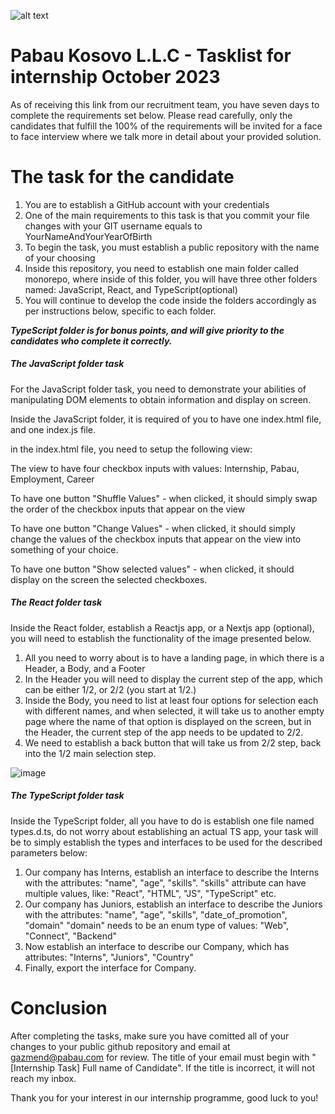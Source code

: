 ![alt text](https://www.pabau.com/wp-content/uploads/elementor/thumbs/download-pq3fsnaitgyylurbfryzighm46y9be58loymts4eok.png "Pabau CRM Logo")

Pabau Kosovo L.L.C - Tasklist for internship October 2023
====
As of receiving this link from our recruitment team, you have seven days to complete the requirements set below. Please read carefully, only the candidates that fulfill the 100% of the requirements will be invited for a face to face interview where we talk more in detail about your provided solution. 


The task for the candidate
=====

1. You are to establish a GitHub account with your credentials
2. One of the main requirements to this task is that you commit your file changes with your GIT username equals to YourNameAndYourYearOfBirth
3. To begin the task, you must establish a public repository with the name of your choosing
4. Inside this repository, you need to establish one main folder called monorepo, where inside of this folder, you will have three other folders named: JavaScript, React, and TypeScript(optional)
5. You will continue to develop the code inside the folders accordingly as per instructions below, specific to each folder. 

**_TypeScript folder is for bonus points, and will give priority to the candidates who complete it correctly._**

##### The JavaScript folder task

For the JavaScript folder task, you need to demonstrate your abilities of manipulating DOM elements to obtain information and display on screen. 

Inside the JavaScript folder, it is required of you to have one index.html file, and one index.js file. 

in the index.html file, you need to setup the following view: 

The view to have four checkbox inputs with values: Internship, Pabau, Employment, Career

To have one button "Shuffle Values" - when clicked, it should simply swap the order of the checkbox inputs that appear on the view

To have one button "Change Values" - when clicked, it should simply change the values of the checkbox inputs that appear on the view into something of your choice.

To have one button "Show selected values" - when clicked, it should display on the screen the selected checkboxes.

##### The React folder task

Inside the React folder, establish a Reactjs app, or a Nextjs app (optional), you will need to establish the functionality of the image presented below. 

1. All you need to worry about is to have a landing page, in which there is a Header, a Body, and a Footer
2. In the Header you will need to display the current step of the app, which can be either 1/2, or 2/2 (you start at 1/2.)
3. Inside the Body, you need to list at least four options for selection each with different names, and when selected, it will take us to another empty page where the name of that option is displayed on the screen, but in the Header, the current step of the app needs to be updated to 2/2.
4. We need to establish a back button that will take us from 2/2 step, back into the 1/2 main selection step.

![image](https://github.com/gazmendpabau/dev-tasklist/assets/97658825/3dabccf5-13c4-4418-8087-7c9ba8b5b095)

##### The TypeScript folder task

Inside the TypeScript folder, all you have to do is establish one file named types.d.ts, do not worry about establishing an actual TS app, your task will be to simply establish the types and interfaces to be used for the described parameters below: 

1. Our company has Interns, establish an interface to describe the Interns with the attributes: "name", "age", "skills". 
"skills" attribute can have multiple values, like: "React", "HTML", "JS", "TypeScript" etc. 
2. Our company has Juniors, establish an interface to describe the Juniors with the attributes: "name", "age", "skills", "date_of_promotion", "domain"
"domain" needs to be an enum type of values: "Web", "Connect", "Backend"
3. Now establish an interface to describe our Company, which has attributes: "Interns", "Juniors", "Country" 
4. Finally, export the interface for Company.

Conclusion
======

After completing the tasks, make sure you have comitted all of your changes to your public github repository and email at gazmend@pabau.com for review. The title of your email must begin with "[Internship Task] Full name of Candidate". If the title is incorrect, it will not reach my inbox.

Thank you for your interest in our internship programme, good luck to you!
